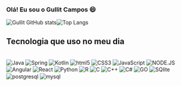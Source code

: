 ### Olá! Eu sou o Gullit Campos 😄

![Gullit GitHub stats](https://github-readme-stats.vercel.app/api?username=GullitCampos&show_icons=true&theme=dracula)![Top Langs](https://github-readme-stats.vercel.app/api/top-langs/?username=anuraghazra&hide_progress=true)

## Tecnologia que uso no meu dia
<div style = "display: inline_block"><br/>
  
  <img align ="center" alt="Java" src = "https://img.shields.io/badge/Java-ED8B00?style=for-the-badge&logo=openjdk&logoColor=white"/>
    <img align ="center" alt="Spring" src = "https://img.shields.io/badge/Spring-6DB33F?style=for-the-badge&logo=spring&logoColor=white"/>
    <img align ="center" alt="Kotlin" src = "https://img.shields.io/badge/Kotlin-0095D5?&style=for-the-badge&logo=kotlin&logoColor=white"/>
   <img align ="center" alt="html5" src = "https://img.shields.io/badge/HTML5-E34F26?style=for-the-badge&logo=html5&logoColor=white"/>
    <img align ="center" alt="CSS3" src = "https://img.shields.io/badge/CSS3-1572B6?style=for-the-badge&logo=css3&logoColor=white"/>
    <img align ="center" alt="JavaScript" src = "https://img.shields.io/badge/JavaScript-F7DF1E?style=for-the-badge&logo=javascript&logoColor=black"/>
    <img align ="center" alt="NODE.JS" src = "https://img.shields.io/badge/Node.js-43853D?style=for-the-badge&logo=node.js&logoColor=white"/>
    <img align ="center" alt="Angular" src = "https://img.shields.io/badge/Angular-DD0031?style=for-the-badge&logo=angular&logoColor=white"/>
    <img align ="center" alt="React" src = "https://img.shields.io/badge/React-20232A?style=for-the-badge&logo=react&logoColor=61DAFB"/>
    <img align ="center" alt="Python" src = "https://img.shields.io/badge/Python-14354C?style=for-the-badge&logo=python&logoColor=white"/>
    <img align ="center" alt="R" src = "https://img.shields.io/badge/R-276DC3?style=for-the-badge&logo=r&logoColor=white"/>
    <img align ="center" alt="C" src = "https://img.shields.io/badge/C-00599C?style=for-the-badge&logo=c&logoColor=white"/>
    <img align ="center" alt="C++" src = "https://img.shields.io/badge/C%2B%2B-00599C?style=for-the-badge&logo=c%2B%2B&logoColor=white"/>
    <img align ="center" alt="C#" src = "https://img.shields.io/badge/C%23-239120?style=for-the-badge&logo=c-sharp&logoColor=white"/>
    <img align ="center" alt="GO" src = "https://img.shields.io/badge/Go-00ADD8?style=for-the-badge&logo=go&logoColor=white"/>
    <img align ="center" alt="SQlite" src = "https://img.shields.io/badge/SQLite-07405E?style=for-the-badge&logo=sqlite&logoColor=white"/>
    <img align ="center" alt="postgresql" src = "https://img.shields.io/badge/PostgreSQL-316192?style=for-the-badge&logo=postgresql&logoColor=white"/>
    <img align ="center" alt="mysql" src = "https://img.shields.io/badge/MySQL-005C84?style=for-the-badge&logo=mysql&logoColor=white"/>

  
</div><br/>











  
</div><br/>
